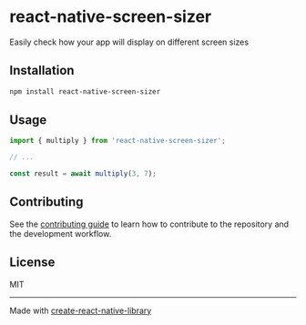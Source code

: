 # react-native-screen-sizer

Easily check how your app will display on different screen sizes

## Installation

```sh
npm install react-native-screen-sizer
```

## Usage

```js
import { multiply } from 'react-native-screen-sizer';

// ...

const result = await multiply(3, 7);
```

## Contributing

See the [contributing guide](CONTRIBUTING.md) to learn how to contribute to the repository and the development workflow.

## License

MIT

---

Made with [create-react-native-library](https://github.com/callstack/react-native-builder-bob)
